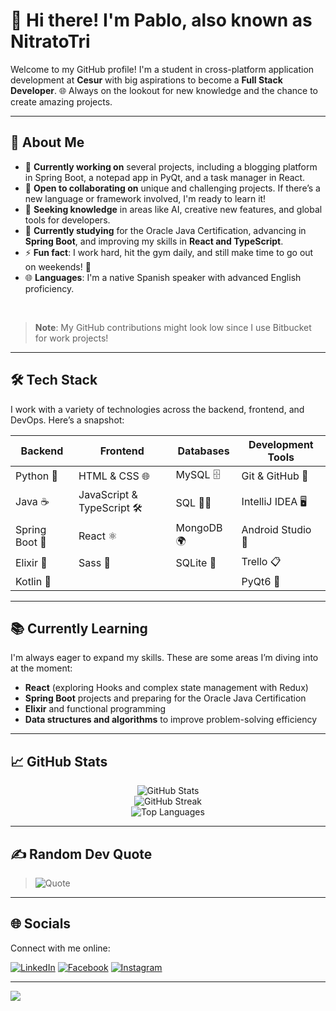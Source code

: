 # 👋 Hi there! I'm Pablo, also known as NitratoTri

Welcome to my GitHub profile! I'm a student in cross-platform application development at **Cesur** with big aspirations to become a **Full Stack Developer**. 🌐 Always on the lookout for new knowledge and the chance to create amazing projects.

---

## 💫 About Me

- 🔭 **Currently working on** several projects, including a blogging platform in Spring Boot, a notepad app in PyQt, and a task manager in React.
- 👯 **Open to collaborating on** unique and challenging projects. If there’s a new language or framework involved, I'm ready to learn it!
- 🤝 **Seeking knowledge** in areas like AI, creative new features, and global tools for developers.
- 🌱 **Currently studying** for the Oracle Java Certification, advancing in **Spring Boot**, and improving my skills in **React and TypeScript**.
- ⚡ **Fun fact**: I work hard, hit the gym daily, and still make time to go out on weekends! 🕺
- 🌐 **Languages**: I'm a native Spanish speaker with advanced English proficiency.

<br>

> **Note**: My GitHub contributions might look low since I use Bitbucket for work projects!

---

## 🛠️ Tech Stack

I work with a variety of technologies across the backend, frontend, and DevOps. Here’s a snapshot:

| **Backend**         | **Frontend**              | **Databases**       | **Development Tools**       |
|---------------------|---------------------------|----------------------|-----------------------------|
| Python 🐍           | HTML & CSS 🌐             | MySQL 🗄️            | Git & GitHub 🐙             |
| Java ☕             | JavaScript & TypeScript 🛠 | SQL 🧑‍💻             | IntelliJ IDEA 🖥️          |
| Spring Boot 🌱      | React ⚛️                   | MongoDB 🌍          | Android Studio 📱           |
| Elixir 🧪           | Sass 🎨                    | SQLite 📁           | Trello 📋                   |
| Kotlin 📱           |                           |                      | PyQt6 🎨                    |

---

## 📚 Currently Learning

I'm always eager to expand my skills. These are some areas I’m diving into at the moment:

- **React** (exploring Hooks and complex state management with Redux)
- **Spring Boot** projects and preparing for the Oracle Java Certification
- **Elixir** and functional programming
- **Data structures and algorithms** to improve problem-solving efficiency

---

## 📈 GitHub Stats

<p align="center">
  <img src="https://github-readme-stats.vercel.app/api?username=NitratoTri&show_icons=true&theme=radical&hide_border=false&include_all_commits=true&count_private=true" alt="GitHub Stats" />
  <br>
  <img src="https://github-readme-streak-stats.herokuapp.com/?user=NitratoTri&theme=radical&hide_border=false" alt="GitHub Streak" />
  <br>
  <img src="https://github-readme-stats.vercel.app/api/top-langs/?username=NitratoTri&layout=compact&theme=radical&hide_border=false" alt="Top Languages" />
</p>

---

## ✍️ Random Dev Quote

> ![Quote](https://quotes-github-readme.vercel.app/api?type=horizontal&theme=radical)

---

## 🌐 Socials

Connect with me online:

[![LinkedIn](https://img.shields.io/badge/LinkedIn-%230077B5.svg?style=for-the-badge&logo=linkedin&logoColor=white)](https://linkedin.com/in/NitratoTri) 
[![Facebook](https://img.shields.io/badge/Facebook-%231877F2.svg?style=for-the-badge&logo=Facebook&logoColor=white)](https://facebook.com/NitratoTri) 
[![Instagram](https://img.shields.io/badge/Instagram-%23E4405F.svg?style=for-the-badge&logo=Instagram&logoColor=white)](https://instagram.com/NitratoTri)

---

[![](https://visitcount.itsvg.in/api?id=NitratoTri&label=Profile%20Views&icon=5&pretty=true)](https://visitcount.itsvg.in)
